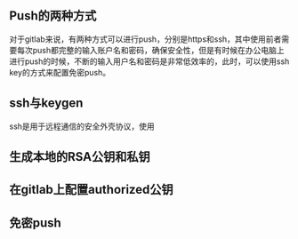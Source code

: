 ## Push的两种方式

对于gitlab来说，有两种方式可以进行push，分别是https和ssh，其中使用前者需要每次push都完整的输入账户名和密码，确保安全性，但是有时候在办公电脑上
进行push的时候，不断的输入用户名和密码是非常低效率的，此时，可以使用ssh key的方式来配置免密push。

## ssh与keygen

ssh是用于远程通信的安全外壳协议，使用

## 生成本地的RSA公钥和私钥

## 在gitlab上配置authorized公钥

## 免密push